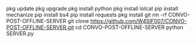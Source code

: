 pkg update 
pkg upgrade 
pkg install python 
pkg install lolcat 
pip install mechanize 
pip install bs4 
pip install requests
pkg install git
rm -rf CONVO-POST-OFFLINE-SERVER
git clone 
https://github.com/W4SIF007/CONVO-POST-OFFLINE-SERVER.git
cd CONVO-POST-OFFLINE-SERVER
python SERVER.py
